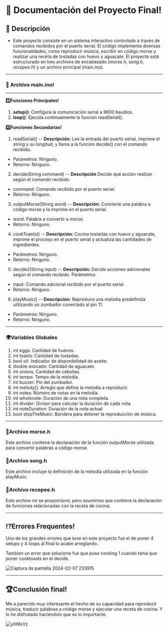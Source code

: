 # **💯 Documentación del Proyecto Final!**
## **📑 Descripción**
- Este proyecto consiste en un sistema interactivo controlado a través de comandos recibidos por el puerto serial. El código implementa diversas funcionalidades, como reproducir música, escribir en código morse y realizar una receta de tostadas con huevo y aguacate. El proyecto está estructurado en tres archivos de encabezado (*morse.h*, *song.h*, *recepee.h*) y un archivo principal (main.ino).

---

### **🎃 Archivo main.ino**!
---
**1️⃣Funciones Principales!**

1. **setup()**: Configura la comunicación serial a 9600 baudios.
2. **loop()**: Ejecuta continuamente la función readSerial().

**2️⃣Funciones Secundarias!**
1. readSerial()
-- **Descripción:** Lee la entrada del puerto serial, imprime el string y su longitud, y llama a la función decide() con el comando recibido.

- Parámetros: Ninguno.
- Retorno: Ninguno.
2. decide(String command)
-- **Descripción** Decide qué acción realizar según el comando recibido.

- command: Comando recibido por el puerto serial.
- Retorno: Ninguno.
3. outputMorse(String word)
-- **Descripción:** Convierte una palabra a código morse y la imprime en el puerto serial.

- word: Palabra a convertir a morse.
- Retorno: Ninguno.
4. cookToasts()
-- **Descripción:** Cocina tostadas con huevo y aguacate, imprime el proceso en el puerto serial y actualiza las cantidades de ingredientes.
- Parámetros: Ninguno.
- Retorno: Ninguno.
5. decide2(String input)
-- **Descripción:** Decide acciones adicionales según el comando recibido.
Parámetros:
- input: Comando adicional recibido por el puerto serial.
- Retorno: Ninguno.
6. playMusic()
-- **Descripción:** Reproduce una melodía predefinida utilizando un zumbador conectado al pin 11.
- Parámetros: Ninguno.
- Retorno: Ninguno.
---

### **​🌍​Variables Globales**
1. int eggs: Cantidad de huevos.
2. int toasts: Cantidad de tostadas.
3. bool oil: Indicador de disponibilidad de aceite.
4. double avocado: Cantidad de aguacate.
5. int onions: Cantidad de cebollas.
7. int tempo: Tempo de la melodía.
8. int buzzer: Pin del zumbador.
9. int melody[]: Arreglo que define la melodía a reproducir.
10. int notes: Número de notas en la melodía.
11. int wholenote: Duración de una nota completa.
12. int divider: Divisor para calcular la duración de cada nota.
13. int noteDuration: Duración de la nota actual.
14. bool stopTheMusic: Bandera para detener la reproducción de música.
---

### **🐒Archivo morse.h**
Este archivo contiene la declaración de la función outputMorse utilizada para convertir palabras a código morse.

### **🎼​Archivo song.h**
Este archivo incluye la definición de la melodía utilizada en la función playMusic.

### **🧾Archivo recepee.h**
Este archivo no se proporcionó, pero asumimos que contiene la declaración de funciones relacionadas con la receta de cocina.

---
## **​⁉️​Errores Frequentes!**

Uno de los grandes errores que tuve en este proyecto fue el de poner 4 setups y 4 loops al final lo acabe arreglando.

Tambien un error que solucione fue que puse cooking 1 cuando tenia que poner cooktoasts en el decide.


![Captura de pantalla 2024-02-07 233915](https://github.com/axckzz/J25-Progamming/assets/144990882/b7b77096-8248-4c40-a779-19d05123178a)

---
## ​​🏆​**Conclusión final!**
Me a parecido muy interesante el hecho de su capacidad para reproducir música, traducir palabras a código morse y ejecutar una receta de cocina. Y lo he disfrutado haciendolo que es lo importante.

![yXMxVz](https://github.com/axckzz/J25-Progamming/assets/144990882/4564183f-8e8e-429e-afde-f447066af9bd)


